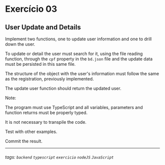 # Exercício 03

## User Update and Details

Implement two functions, one to update user information and one to drill down the user.

To update or detail the user must search for it, using the file reading function, through the `cpf` property in the `bd.json` file and the update data must be persisted in this same file.

The structure of the object with the user's information must follow the same as the registration, previously implemented.

The update user function should return the updated user.

Note:

The program must use TypeScript and all variables, parameters and function returns must be properly typed.

It is not necessary to transpile the code.

Test with other examples.

Commit the result.

---
###### tags: `backend` `typescript` `exercicio` `nodeJS` `JavaScript`